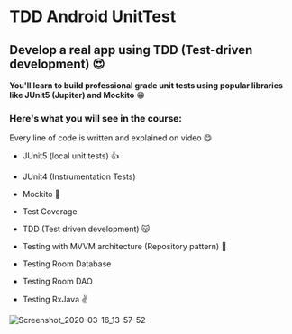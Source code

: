 # TDD Android UnitTest 

## Develop a real app using TDD (Test-driven development) :heart_eyes:

**You'll learn to build professional grade unit tests using popular libraries like JUnit5 (Jupiter) and Mockito** :grin:


### Here's what you will see in the course:


Every line of code is written and explained on video :yum:


- JUnit5 (local unit tests) :+1:

- JUnit4 (Instrumentation Tests) 

- Mockito :facepunch:

- Test Coverage

- TDD (Test driven development) :kissing_cat:

- Testing with MVVM architecture (Repository pattern) :muscle:

- Testing Room Database

- Testing Room DAO

- Testing RxJava :v:



![Screenshot_2020-03-16_13-57-52](https://user-images.githubusercontent.com/26750131/76787124-cbc62980-678e-11ea-8afb-f6ae3945a597.png)




